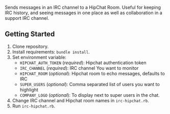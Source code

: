 Sends messages in an IRC channel to a HipChat Room. Useful for keeping IRC history, and seeing messages in one place as well as collaboration in a support IRC channel.

Getting Started
------------
1. Clone repository.
2. Install requirements: `bundle install`.
3. Set environment variable:
    - `HIPCHAT_AUTH_TOKEN` (*required*): Hipchat authentication token
    - `IRC_CHANNEL` (*required*): IRC channel You want to monitor
    - `HIPCHAT_ROOM` (*optional*): Hipchat room to echo messages, defaults to IRC
    - `SUPER_USERS` (*optional*): Comma separated list of users you want to highlight
    - `COMPANY_LOGO` (*optional*): To display next to super users in the chat.
4. Change IRC channel and Hipchat room names in `irc-hipchat.rb`.
5. Run `irc-hipchat.rb`.
